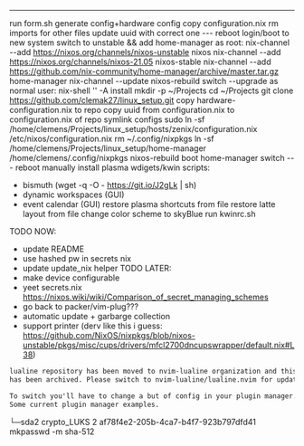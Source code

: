 ---
run form.sh
generate config+hardware config
copy configuration.nix
  rm imports for other files
  update uuid with correct one
--- reboot
login/boot to new system
switch to unstable && add home-manager
as root:
  nix-channel --add https://nixos.org/channels/nixos-unstable nixos
  nix-channel --add https://nixos.org/channels/nixos-21.05 nixos-stable
  nix-channel --add https://github.com/nix-community/home-manager/archive/master.tar.gz home-manager
  nix-channel --update
  nixos-rebuild switch --upgrade
as normal user:
  nix-shell '<home-manager>' -A install
  mkdir -p ~/Projects
  cd ~/Projects
  git clone https://github.com/clemak27/linux_setup.git
  copy hardware-configuration.nix to repo
  copy uuid from configuration.nix to configuration.nix of repo
  symlink configs
    sudo ln -sf /home/clemens/Projects/linux_setup/hosts/zenix/configuration.nix /etc/nixos/configuration.nix
    rm ~/.config/nixpkgs
    ln -sf /home/clemens/Projects/linux_setup/home-manager /home/clemens/.config/nixpkgs
  nixos-rebuild boot
  home-manager switch
--- reboot
manually install plasma wdigets/kwin scripts:
- bismuth (wget -q -O - https://git.io/J2gLk | sh)
- dynamic workspaces (GUI)
- event calendar (GUI)
restore plasma shortcuts from file
restore latte layout from file
change color scheme to skyBlue
run kwinrc.sh

TODO NOW:
- update README
- use hashed pw in secrets nix
- update update_nix helper
TODO LATER:
- make device configurable
- yeet secrets.nix https://nixos.wiki/wiki/Comparison_of_secret_managing_schemes
- go back to packer/vim-plug???
- automatic update + garbarge collection
- support printer (derv like this i guess: https://github.com/NixOS/nixpkgs/blob/nixos-unstable/pkgs/misc/cups/drivers/mfcl2700dncupswrapper/default.nix#L38)

```txt
lualine repository has been moved to nvim-lualine organization and this repo
has been archived. Please switch to nvim-lualine/lualine.nvim for updates.

To switch you'll have to change a but of config in your plugin manager.
Some current plugin manager examples.
```

└─sda2         crypto_LUKS 2                af78f4e2-205b-4ca7-b4f7-923b797dfd41
mkpasswd -m sha-512
